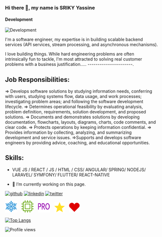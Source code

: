 ### Hi there 👋, my name is SRIKY Yassine
#### Development
![Development](https://pbs.twimg.com/profile_banners/1385483419208015873/1619160142/600x200)

I'm a software engineer,  my expertise is in building scalable backend services (API services, stream processing, and asynchronous mechanisms).

I love building things. While hard engineering problems are often intrinsically fun to tackle, I'm most attracted to solving real customer problems with a business justification.....
 -----------------------.
## Job Responsibilities:

=> Develops software solutions by studying information needs, 
   conferring with users, studying systems flow, data usage, and work processes; investigating problem areas; and following the software development lifecycle.
=> Determines operational feasibility by evaluating analysis, problem definition, requirements, solution development, and proposed solutions.
=> Documents and demonstrates solutions by developing documentation, flowcharts, layouts, diagrams, charts, code comments, and clear code.
=> Protects operations by keeping information confidential.
=> Provides information by collecting, analyzing, and summarizing development and service issues.
=>Supports and develops software engineers by providing advice, coaching, and educational opportunities.

## Skills: 
* VUE JS / REACT / JS / HTML / CSS/ ANGULAR/ SPRING/ NODEJS/ LARAVEL/ SYMFONY/ FLUTTER/ REACT-NATIVE

- 🔭 I’m currently working on this page. 


[<img src='https://cdn.jsdelivr.net/npm/simple-icons@3.0.1/icons/github.svg' alt='github' height='40'>](https://github.com/Sriky-Yassine)  [<img src='https://cdn.jsdelivr.net/npm/simple-icons@3.0.1/icons/linkedin.svg' alt='linkedin' height='40'>](https://www.linkedin.com/in/yassine-sriky-672274163/)  [<img src='https://cdn.jsdelivr.net/npm/simple-icons@3.0.1/icons/twitter.svg' alt='twitter' height='40'>](https://twitter.com/sriky_yassine)  

<a href='https://archiveprogram.github.com/'><img src='https://raw.githubusercontent.com/acervenky/animated-github-badges/master/assets/acbadge.gif' width='40' height='40'></a> <a href='https://docs.github.com/en/developers'><img src='https://raw.githubusercontent.com/acervenky/animated-github-badges/master/assets/devbadge.gif' width='40' height='40'></a> <a href='https://github.com/pricing'><img src='https://raw.githubusercontent.com/acervenky/animated-github-badges/master/assets/pro.gif' width='40' height='40'></a> <a href='https://stars.github.com/'><img src='https://raw.githubusercontent.com/acervenky/animated-github-badges/master/assets/starbadge.gif' width='35' height='35'></a> <a href='https://docs.github.com/en/github/supporting-the-open-source-community-with-github-sponsors'><img src='https://raw.githubusercontent.com/acervenky/animated-github-badges/master/assets/sponsorbadge.gif' width='35' height='35'></a> 

[![Top Langs](https://github-readme-stats.vercel.app/api/top-langs/?username=Sriky-Yassine)](https://github.com/anuraghazra/github-readme-stats)

![Profile views](https://gpvc.arturio.dev/Sriky-Yassine)  
